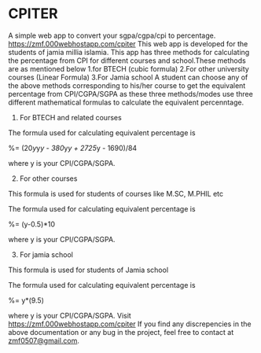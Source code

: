# CPITER
A simple web app to convert your sgpa/cgpa/cpi to percentage.
https://zmf.000webhostapp.com/cpiter
This web app is developed for the students of jamia millia islamia.
This app has three methods for calculating the percentage from CPI for different courses and school.These methods are as mentioned below
1.for BTECH (cubic formula)
2.For other university courses (Linear Formula)
3.For Jamia school 
A student can choose any of the above methods corresponding to his/her course to get the equivalent percentage from CPI/CGPA/SGPA as these three methods/modes use three different mathematical formulas to calculate the equivalent percenntage.

1. For BTECH and related courses

The formula used for calculating equivalent percentage is 

%= (20*y*y*y - 380*y*y + 2725*y - 1690)/84

where y is your CPI/CGPA/SGPA.

2. For other courses

This formula is used for students of courses like M.SC, M.PHIL etc

The formula used for calculating equivalent percentage is 

%= (y-0.5)*10

where y is your CPI/CGPA/SGPA.

3. For jamia school

This formula is used for students of Jamia school

The formula used for calculating equivalent percentage is 

%= y*(9.5)

where y is your CPI/CGPA/SGPA.
Visit https://zmf.000webhostapp.com/cpiter
If you find any discrepencies in the above documentation or any bug in the project, feel free to contact at zmf0507@gmail.com.


